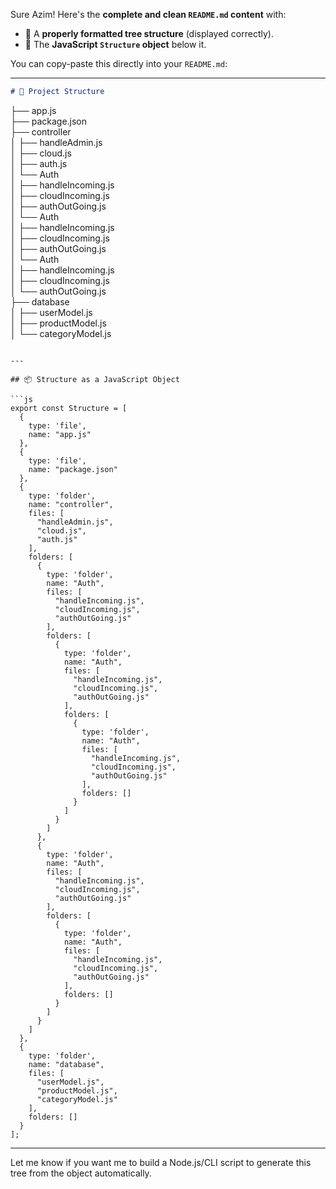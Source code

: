 Sure Azim! Here's the **complete and clean `README.md` content** with:

* 📁 A **properly formatted tree structure** (displayed correctly).
* 🧠 The **JavaScript `Structure` object** below it.

You can copy-paste this directly into your `README.md`:

---

```markdown
# 📁 Project Structure

```

├── app.js                                                                                                                                                                                                                 
├── package.json                                                                                                                                                                                                           
├── controller                                                                                                                                                                                                             
│   ├── handleAdmin.js                                                                                                                                                                                                     
│   ├── cloud.js                                                                                                                                                                                                           
│   ├── auth.js                                                                                                                                                                                                            
│   └── Auth                                                                                                                                                                                                               
│       ├── handleIncoming.js                                                                                                                                                                                              
│       ├── cloudIncoming.js                                                                                                                                                                                               
│       ├── authOutGoing.js                                                                                                                                                                                                
│       └── Auth                                                                                                                                                                                                           
│           ├── handleIncoming.js                                                                                                                                                                                          
│           ├── cloudIncoming.js                                                                                                                                                                                           
│           ├── authOutGoing.js                                                                                                                                                                                            
│           └── Auth                                                                                                                                                                                                       
│               ├── handleIncoming.js                                                                                                                                                                                      
│               ├── cloudIncoming.js                                                                                                                                                                                       
│               └── authOutGoing.js                                                                                                                                                                                        
├── database                                                                                                                                                                                                               
│   ├── userModel.js                                                                                                                                                                                                       
│   ├── productModel.js                                                                                                                                                                                                    
│   └── categoryModel.js                                                                                                                                                                                                   

````

---

## 📦 Structure as a JavaScript Object

```js
export const Structure = [
  {
    type: 'file',
    name: "app.js"
  },
  {
    type: 'file',
    name: "package.json"
  },
  {
    type: 'folder',
    name: "controller",
    files: [
      "handleAdmin.js",
      "cloud.js",
      "auth.js"
    ],
    folders: [
      {
        type: 'folder',
        name: "Auth",
        files: [
          "handleIncoming.js",
          "cloudIncoming.js",
          "authOutGoing.js"
        ],
        folders: [
          {
            type: 'folder',
            name: "Auth",
            files: [
              "handleIncoming.js",
              "cloudIncoming.js",
              "authOutGoing.js"
            ],
            folders: [
              {
                type: 'folder',
                name: "Auth",
                files: [
                  "handleIncoming.js",
                  "cloudIncoming.js",
                  "authOutGoing.js"
                ],
                folders: []
              }
            ]
          }
        ]
      },
      {
        type: 'folder',
        name: "Auth",
        files: [
          "handleIncoming.js",
          "cloudIncoming.js",
          "authOutGoing.js"
        ],
        folders: [
          {
            type: 'folder',
            name: "Auth",
            files: [
              "handleIncoming.js",
              "cloudIncoming.js",
              "authOutGoing.js"
            ],
            folders: []
          }
        ]
      }
    ]
  },
  {
    type: 'folder',
    name: "database",
    files: [
      "userModel.js",
      "productModel.js",
      "categoryModel.js"
    ],
    folders: []
  }
];
````

---

Let me know if you want me to build a Node.js/CLI script to generate this tree from the object automatically.
